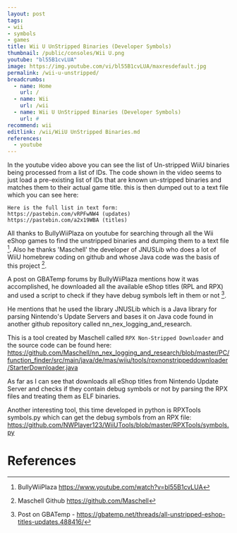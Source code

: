 ```yaml
---
layout: post
tags: 
- wii
- symbols
- games
title: Wii U UnStripped Binaries (Developer Symbols)
thumbnail: /public/consoles/Wii U.png
youtube: "bl55B1cvLUA"
image: https://img.youtube.com/vi/bl55B1cvLUA/maxresdefault.jpg
permalink: /wii-u-unstripped/
breadcrumbs:
  - name: Home
    url: /
  - name: Wii
    url: /wii
  - name: Wii U UnStripped Binaries (Developer Symbols)
    url: #
recommend: wii
editlink: /wii/WiiU UnStripped Binaries.md
references:
  - youtube
---
```


In the youtube video above you can see the list of Un-stripped WiiU binaries being processed from a list of IDs. The code shown in the video seems to just load a pre-existing list of IDs that are known un-stripped binaries and matches them to their actual game title. this is then dumped out to a text file which you can see here:
```
Here is the full list in text form:
https://pastebin.com/vRPFwNW4 (updates)
https://pastebin.com/a2x19WBA (titles)
```

All thanks to BullyWiiPlaza on youtube for searching through all the Wii eShop games to find the unstripped binaries and dumping them to a text file [^1]. Also he thanks 'Maschell' the developer of JNUSLib who does a lot of WiiU homebrew coding on github and whose Java code was the basis of this project [^2].

A post on GBATemp forums by BullyWiiPlaza mentions how it was accomplished, he downloaded all the available eShop titles (RPL and RPX) and used a script to check if they have debug symbols left in them or not [^3]. 

He mentions that he used the library JNUSLib which is a Java library for parsing Nintendo's Update Servers and bases it on Java code found in another github repository called nn_nex_logging_and_research.

This is a tool created by Maschell called `RPX Non-Stripped Downloader` and the source code can be found here:
https://github.com/Maschell/nn_nex_logging_and_research/blob/master/PC/function_finder/src/main/java/de/mas/wiiu/tools/rpxnonstrippeddownloader/StarterDownloader.java

As far as I can see that downloads all eShop titles from Nintendo Update Server and checks if they contain debug symbols or not by parsing the RPX files and treating them as ELF binaries.

Another interesting tool, this time developed in python is RPXTools symbols.py which can get the debug symbols from an RPX file: https://github.com/NWPlayer123/WiiUTools/blob/master/RPXTools/symbols.py


# References
[^1]: BullyWiiPlaza https://www.youtube.com/watch?v=bl55B1cvLUA
[^2]: Maschell Github https://github.com/Maschell
[^3]: Post on GBATemp - https://gbatemp.net/threads/all-unstripped-eshop-titles-updates.488416/
